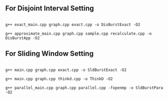 ## For Disjoint Interval Setting

```

g++ exact_main.cpp graph.cpp exact.cpp -o DisBurstExact -O2

g++ approximate_main.cpp graph.cpp sample.cpp recalculate.cpp -o DisBurstApp -O2

```

## For Sliding Window Setting

```

g++ main.cpp graph.cpp exact.cpp -o SldBurstExact -O2

g++ main.cpp graph.cpp thinkd.cpp -o ThinkD -O2

g++ parallel_main.cpp graph.cpp parallel.cpp -fopenmp -o SldBurstPara -O2

```
